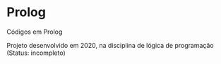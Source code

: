 # Prolog
Códigos em Prolog

Projeto desenvolvido em 2020, na disciplina de lógica de programação (Status: incompleto)
